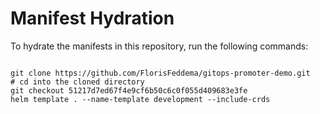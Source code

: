 
# Manifest Hydration

To hydrate the manifests in this repository, run the following commands:

```shell

git clone https://github.com/FlorisFeddema/gitops-promoter-demo.git
# cd into the cloned directory
git checkout 51217d7ed67f4e9cf6b50c6c0f055d409683e3fe
helm template . --name-template development --include-crds
```